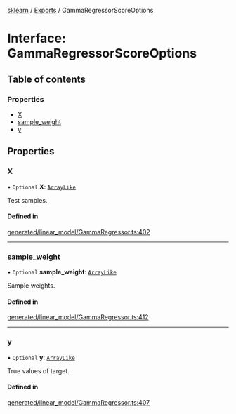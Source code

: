 [sklearn](../readme.md) / [Exports](../modules.md) / GammaRegressorScoreOptions

# Interface: GammaRegressorScoreOptions

## Table of contents

### Properties

- [X](GammaRegressorScoreOptions.md#x)
- [sample\_weight](GammaRegressorScoreOptions.md#sample_weight)
- [y](GammaRegressorScoreOptions.md#y)

## Properties

### X

• `Optional` **X**: [`ArrayLike`](../modules.md#arraylike)

Test samples.

#### Defined in

[generated/linear_model/GammaRegressor.ts:402](https://github.com/transitive-bullshit/scikit-learn-ts/blob/367336a/packages/sklearn/src/generated/linear_model/GammaRegressor.ts#L402)

___

### sample\_weight

• `Optional` **sample\_weight**: [`ArrayLike`](../modules.md#arraylike)

Sample weights.

#### Defined in

[generated/linear_model/GammaRegressor.ts:412](https://github.com/transitive-bullshit/scikit-learn-ts/blob/367336a/packages/sklearn/src/generated/linear_model/GammaRegressor.ts#L412)

___

### y

• `Optional` **y**: [`ArrayLike`](../modules.md#arraylike)

True values of target.

#### Defined in

[generated/linear_model/GammaRegressor.ts:407](https://github.com/transitive-bullshit/scikit-learn-ts/blob/367336a/packages/sklearn/src/generated/linear_model/GammaRegressor.ts#L407)
